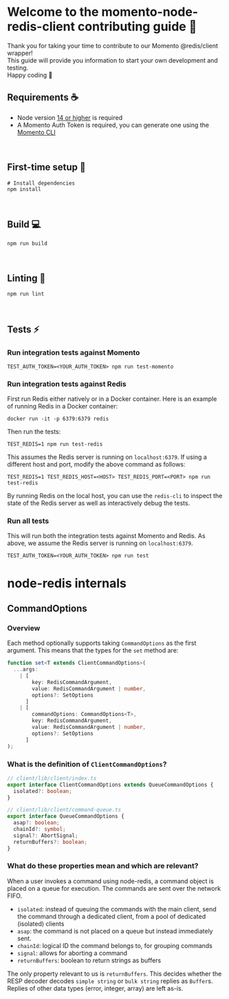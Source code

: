 # Welcome to the momento-node-redis-client contributing guide :wave:

Thank you for taking your time to contribute to our Momento @redis/client wrapper!
<br/>
This guide will provide you information to start your own development and testing.
<br/>
Happy coding :dancer:
<br/>

## Requirements :coffee:

- Node version [14 or higher](https://nodejs.org/en/download/) is required
- A Momento Auth Token is required, you can generate one using the [Momento CLI](https://github.com/momentohq/momento-cli)

<br/>

## First-time setup :wrench:

```
# Install dependencies
npm install
```

<br />

## Build :computer:

```
npm run build
```

<br/>

## Linting :flashlight:

```
npm run lint
```

<br/>

## Tests :zap:

### Run integration tests against Momento

```
TEST_AUTH_TOKEN=<YOUR_AUTH_TOKEN> npm run test-momento
```

### Run integration tests against Redis

First run Redis either natively or in a Docker container. Here is an example of running Redis in a Docker container:

```
docker run -it -p 6379:6379 redis
```

Then run the tests:

```
TEST_REDIS=1 npm run test-redis
```

This assumes the Redis server is running on `localhost:6379`. If using a different host and port, modify the above command as follows:

```
TEST_REDIS=1 TEST_REDIS_HOST=<HOST> TEST_REDIS_PORT=<PORT> npm run test-redis
```

By running Redis on the local host, you can use the `redis-cli` to inspect the state of the Redis server as well as interactively debug the tests.

### Run all tests

This will run both the integration tests against Momento and Redis. As above, we assume the Redis server is running on `localhost:6379`.

```
TEST_AUTH_TOKEN=<YOUR_AUTH_TOKEN> npm run test
```

# node-redis internals

## CommandOptions

### Overview

Each method optionally supports taking `CommandOptions` as the first argument.
This means that the types for the `set` method are:

```typescript
function set<T extends ClientCommandOptions>(
  ...args:
    | [
        key: RedisCommandArgument,
        value: RedisCommandArgument | number,
        options?: SetOptions
      ]
    | [
        commandOptions: CommandOptions<T>,
        key: RedisCommandArgument,
        value: RedisCommandArgument | number,
        options?: SetOptions
      ]
);
```

### What is the definition of `ClientCommandOptions`?

```typescript
// client/lib/client/index.ts
export interface ClientCommandOptions extends QueueCommandOptions {
  isolated?: boolean;
}

// client/lib/client/command-queue.ts
export interface QueueCommandOptions {
  asap?: boolean;
  chainId?: symbol;
  signal?: AbortSignal;
  returnBuffers?: boolean;
}
```

### What do these properties mean and which are relevant?

When a user invokes a command using node-redis, a command object is placed on a queue for execution. The commands are sent over the network FIFO.

- `isolated`: instead of queuing the commands with the main client, send the command through a dedicated client, from a pool of dedicated (isolated) clients
- `asap`: the command is not placed on a queue but instead immediately sent.
- `chainId`: logical ID the command belongs to, for grouping commands
- `signal`: allows for aborting a command
- `returnBuffers`: boolean to return strings as buffers

The only property relevant to us is `returnBuffers`. This decides whether the RESP decoder decodes `simple string` or `bulk string` replies as `Buffer`s. Replies of other data types (error, integer, array) are left as-is.
